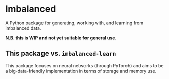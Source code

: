 
# Imbalanced

A Python package for generating, working with, and learning from imbalanced
data.

**N.B. this is WIP and not yet suitable for general use.**


## This package vs. `imbalanced-learn`

This package focuses on neural networks (through PyTorch) and aims to be a
big-data-friendly implementation in terms of storage and memory use.
